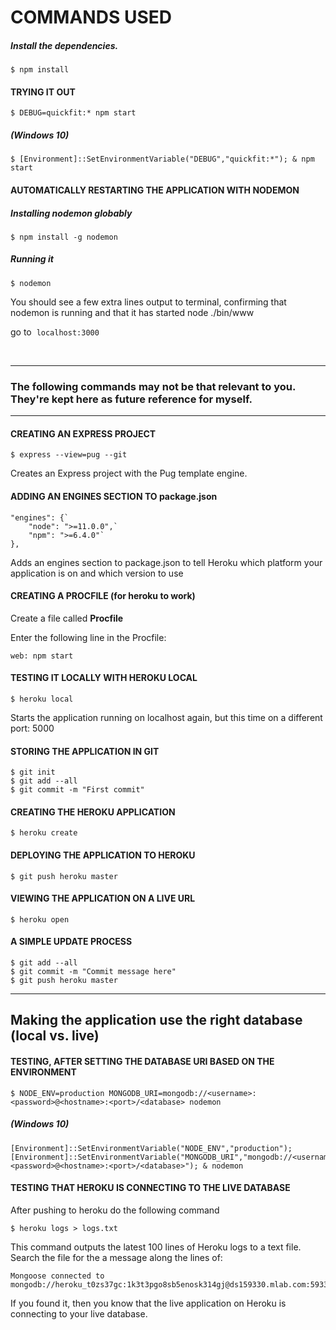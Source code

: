 # COMMANDS USED #

##### Install the dependencies. #####
    $ npm install

#### TRYING IT OUT
    $ DEBUG=quickfit:* npm start
##### (Windows 10) #####
    $ [Environment]::SetEnvironmentVariable("DEBUG","quickfit:*"); & npm start


#### AUTOMATICALLY RESTARTING THE APPLICATION WITH NODEMON ####
##### Installing nodemon globably #####
    $ npm install -g nodemon

##### Running it #####
    $ nodemon
<p> You should see a few extra lines output to terminal, confirming that nodemon is running and that it has started node ./bin/www  </p>

go to &nbsp;`localhost:3000`

</br>

--------------------------------------------------------------------------------
### The following commands may not be that relevant to you. They're kept here as future reference for myself. ###
--------------------------------------------------------------------------------
#### CREATING AN EXPRESS PROJECT ####
    $ express --view=pug --git
<p> Creates an Express project with the Pug template engine.</br>

#### ADDING AN ENGINES SECTION TO package.json ####
    "engines": {`
        "node": ">=11.0.0",`
        "npm": ">=6.4.0"`
    },
<p> Adds an engines section to package.json to tell Heroku which platform your application is on and which version to use </p>

#### CREATING A PROCFILE (for heroku to work) ####
Create a file called **Procfile**
<p> Enter the following line in the Procfile:</p>

    web: npm start

#### TESTING IT LOCALLY WITH HEROKU LOCAL ####
    $ heroku local
<p> Starts the application running on localhost again, but this time on a different port: 5000 </p>

#### STORING THE APPLICATION IN GIT ####
    $ git init
    $ git add --all
    $ git commit -m "First commit"

#### CREATING THE HEROKU APPLICATION ####
    $ heroku create

#### DEPLOYING THE APPLICATION TO HEROKU ####
    $ git push heroku master

#### VIEWING THE APPLICATION ON A LIVE URL ####
    $ heroku open

#### A SIMPLE UPDATE PROCESS ####
    $ git add --all
    $ git commit -m "Commit message here"
    $ git push heroku master

---

## Making the application use the right database (local vs. live) ##
#### TESTING, AFTER SETTING THE DATABASE URI BASED ON THE ENVIRONMENT ####
    $ NODE_ENV=production MONGODB_URI=mongodb://<username>:<password>@<hostname>:<port>/<database> nodemon
##### (Windows 10) #####
    [Environment]::SetEnvironmentVariable("NODE_ENV","production"); [Environment]::SetEnvironmentVariable("MONGODB_URI","mongodb://<username>:<password>@<hostname>:<port>/<database>"); & nodemon

#### TESTING THAT HEROKU IS CONNECTING TO THE LIVE DATABASE ####
After pushing to heroku do the following command

    $ heroku logs > logs.txt

This command outputs the latest 100 lines of Heroku logs to a text file. Search the file for the a message along the lines of:

    Mongoose connected to mongodb://heroku_t0zs37gc:1k3t3pgo8sb5enosk314gj@ds159330.mlab.com:59330/heroku_t0zs37gc

If you found it, then you know that the live application on Heroku is connecting to your live database.